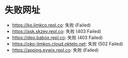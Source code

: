 # 失败网址
- https://ko.limkco.repl.co: 失败 (Failed)
- https://ask.skzey.repl.co: 失败 (403
Failed)
- https://deo.babox.repl.co: 失败 (403
Failed)
- https://oko-limkon.cloud.okteto.net: 失败 (502
Failed)
- https://apping.eywjx.repl.co: 失败 (Failed)
